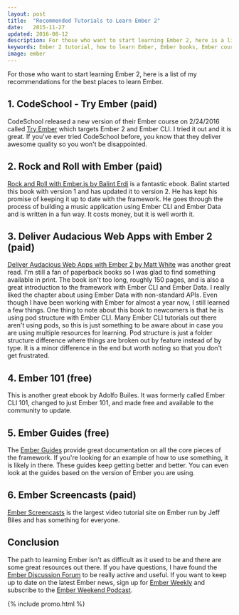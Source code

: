 ```yaml
---
layout: post
title:  "Recommended Tutorials to Learn Ember 2"
date:   2015-11-27
updated: 2016-08-12
description: For those who want to start learning Ember 2, here is a list of my recommendations for the best places to learn Ember.
keywords: Ember 2 tutorial, how to learn Ember, Ember books, Ember courses, Ember tutorials, learning Ember, Ember 2, tutorial, Ember training, Ember tuts, learn Ember, EmberJS, Ember.js, Best places to learn Ember
image: ember
---
```


For those who want to start learning Ember 2, here is a list of my recommendations for the best places to learn Ember.

## 1. CodeSchool - Try Ember (paid)

CodeSchool released a new version of their Ember course on 2/24/2016 called [Try Ember](https://www.codeschool.com/courses/try-ember) which targets Ember 2 and Ember CLI. I tried it out and it is great. If you've ever tried CodeSchool before, you know that they deliver awesome quality so you won't be disappointed.

## 2. Rock and Roll with Ember (paid)

[Rock and Roll with Ember.js by Balint Erdi](http://balinterdi.com/rock-and-roll-with-emberjs/) is a fantastic ebook. Balint started this book with version 1 and has updated it to version 2. He has kept his promise of keeping it up to date with the framework. He goes through the process of building a music application using Ember CLI and Ember Data and is written in a fun way. It costs money, but it is well worth it.

## 3. Deliver Audacious Web Apps with Ember 2 (paid)

[Deliver Audacious Web Apps with Ember 2 by Matt White](http://smile.amazon.com/Deliver-Audacious-Web-Apps-Ember/dp/1680500783/ref=sr_1_1?ie=UTF8&qid=1448681789&sr=8-1&keywords=ember+js) was another great read. I'm still a fan of paperback books so I was glad to find something available in print. The book isn't too long, roughly 150 pages, and is also a great introduction to the framework with Ember CLI and Ember Data. I really liked the chapter about using Ember Data with non-standard APIs. Even though I have been working with Ember for almost a year now, I still learned a few things. One thing to note about this book to newcomers is that he is using pod structure with Ember CLI. Many Ember CLI tutorials out there aren't using pods, so this is just something to be aware about in case you are using multiple resources for learning. Pod structure is just a folder structure difference where things are broken out by feature instead of by type. It is a minor difference in the end but worth noting so that you don't get frustrated.

## 4. Ember 101 (free)

This is another great ebook by Adolfo Builes. It was formerly called Ember CLI 101, changed to just Ember 101, and made free and available to the community to update.

## 5. Ember Guides (free)

The [Ember Guides](http://guides.emberjs.com/) provide great documentation on all the core pieces of the framework. If you're looking for an example of how to use something, it is likely in there. These guides keep getting better and better. You can even look at the guides based on the version of Ember you are using.

## 6. Ember Screencasts (paid)

[Ember Screencasts](https://www.emberscreencasts.com/) is the largest video tutorial site on Ember run by Jeff Biles and has something for everyone.

## Conclusion

The path to learning Ember isn't as difficult as it used to be and there are some great resources out there. If you have questions, I have found the [Ember Discussion Forum](http://discuss.emberjs.com/) to be really active and useful. If you want to keep up to date on the latest Ember news, sign up for [Ember Weekly](http://emberweekly.com/) and subscribe to the [Ember Weekend Podcast](https://emberweekend.com/).

{% include promo.html %}
